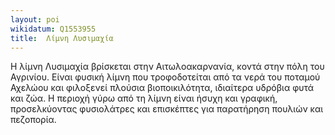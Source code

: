 ```yaml
---
layout: poi
wikidatum: Q1553955
title:  Λίμνη Λυσιμαχία
---
```


Η λίμνη Λυσιμαχία βρίσκεται στην Αιτωλοακαρνανία, κοντά στην πόλη του Αγρινίου. Είναι φυσική λίμνη που τροφοδοτείται από τα νερά του ποταμού Αχελώου και φιλοξενεί πλούσια βιοποικιλότητα, ιδιαίτερα υδρόβια φυτά και ζώα. Η περιοχή γύρω από τη λίμνη είναι ήσυχη και γραφική, προσελκύοντας φυσιολάτρες και επισκέπτες για παρατήρηση πουλιών και πεζοπορία.
